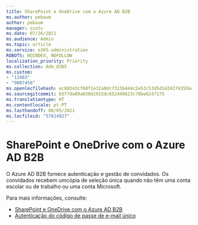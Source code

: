 ```yaml
---
title: SharePoint e OneDrive com o Azure AD B2B
ms.author: pebaum
author: pebaum
manager: scotv
ms.date: 07/26/2021
ms.audience: Admin
ms.topic: article
ms.service: o365-administration
ROBOTS: NOINDEX, NOFOLLOW
localization_priority: Priority
ms.collection: Adm_O365
ms.custom:
- "12463"
- "9007456"
ms.openlocfilehash: ec88343cf60f1e32a8dc7313b444c2e53c53d5d1424274355b4c96042f0dc629
ms.sourcegitcommit: b5f7da89a650d2915dc652449623c78be6247175
ms.translationtype: HT
ms.contentlocale: pt-PT
ms.lasthandoff: 08/05/2021
ms.locfileid: "57814027"
---
```

# <a name="sharepoint-and-onedrive-integration-with-azure-ad-b2b"></a>SharePoint e OneDrive com o Azure AD B2B

O Azure AD B2B fornece autenticação e gestão de convidados. Os convidados recebem umcópia de seleção única quando não têm uma conta escolar ou de trabalho ou uma conta Microsoft.

Para mais informações, consulte: 

- [SharePoint e OneDrive com o Azure AD B2B](/sharepoint/sharepoint-azureb2b-integration)
- [Autenticação do código de passe de e-mail único](/azure/active-directory/external-identities/one-time-passcode)

